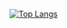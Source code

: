 
[![Top Langs](https://github-readme-stats.vercel.app/api/top-langs/?username=juegoAdivinador&layout=compact)](https://github.com/juegoAdivinador/github-readme-stats)
